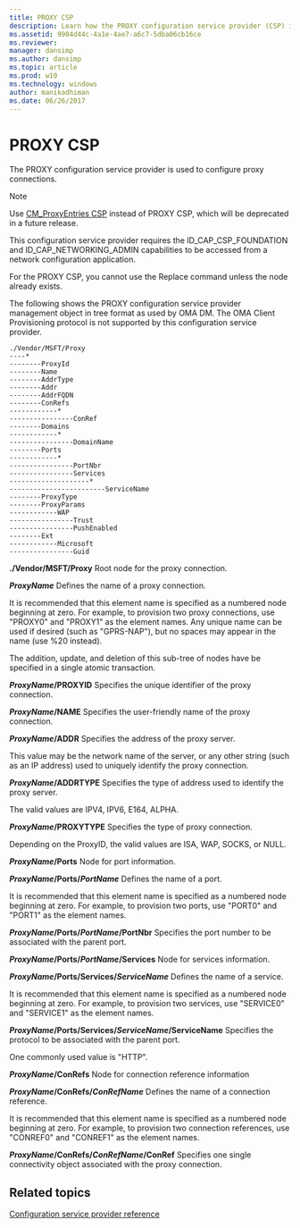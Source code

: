 ```yaml
---
title: PROXY CSP
description: Learn how the PROXY configuration service provider (CSP) is used to configure proxy connections.
ms.assetid: 9904d44c-4a1e-4ae7-a6c7-5dba06cb16ce
ms.reviewer: 
manager: dansimp
ms.author: dansimp
ms.topic: article
ms.prod: w10
ms.technology: windows
author: manikadhiman
ms.date: 06/26/2017
---
```


# PROXY CSP


The PROXY configuration service provider is used to configure proxy connections.

> [!NOTE]
> Use [CM\_ProxyEntries CSP](cm-proxyentries-csp.md) instead of PROXY CSP, which will be deprecated in a future release.

This configuration service provider requires the ID\_CAP\_CSP\_FOUNDATION and ID\_CAP\_NETWORKING\_ADMIN capabilities to be accessed from a network configuration application.

For the PROXY CSP, you cannot use the Replace command unless the node already exists.

The following shows the PROXY configuration service provider management object in tree format as used by OMA DM. The OMA Client Provisioning protocol is not supported by this configuration service provider.

```
./Vendor/MSFT/Proxy
----*
--------ProxyId
--------Name
--------AddrType
--------Addr
--------AddrFQDN
--------ConRefs
------------*
----------------ConRef
--------Domains
------------*
----------------DomainName
--------Ports
------------*
----------------PortNbr
----------------Services
--------------------*
------------------------ServiceName
--------ProxyType
--------ProxyParams
------------WAP
----------------Trust
----------------PushEnabled
--------Ext
------------Microsoft
----------------Guid
```

<a href="" id="--vendor-msft-proxy"></a>**./Vendor/MSFT/Proxy**
Root node for the proxy connection.

<a href="" id="proxyname"></a>***ProxyName***
Defines the name of a proxy connection.

It is recommended that this element name is specified as a numbered node beginning at zero. For example, to provision two proxy connections, use "PROXY0" and "PROXY1" as the element names. Any unique name can be used if desired (such as "GPRS-NAP"), but no spaces may appear in the name (use %20 instead).

The addition, update, and deletion of this sub-tree of nodes have be specified in a single atomic transaction.

<a href="" id="proxyname-proxyid"></a>***ProxyName*/PROXYID**
Specifies the unique identifier of the proxy connection.

<a href="" id="proxyname-name"></a>***ProxyName*/NAME**
Specifies the user-friendly name of the proxy connection.

<a href="" id="proxyname-addr"></a>***ProxyName*/ADDR**
Specifies the address of the proxy server.

This value may be the network name of the server, or any other string (such as an IP address) used to uniquely identify the proxy connection.

<a href="" id="proxyname-addrtype"></a>***ProxyName*/ADDRTYPE**
Specifies the type of address used to identify the proxy server.

The valid values are IPV4, IPV6, E164, ALPHA.

<a href="" id="proxyname-proxytype"></a>***ProxyName*/PROXYTYPE**
Specifies the type of proxy connection.

Depending on the ProxyID, the valid values are ISA, WAP, SOCKS, or NULL.

<a href="" id="proxyname-ports"></a>***ProxyName*/Ports**
Node for port information.

<a href="" id="proxyname-ports-portname"></a>***ProxyName*/Ports/_PortName_**
Defines the name of a port.

It is recommended that this element name is specified as a numbered node beginning at zero. For example, to provision two ports, use "PORT0" and "PORT1" as the element names.

<a href="" id="proxyname-ports-portname-portnbr"></a>***ProxyName*/Ports/*PortName*/PortNbr**
Specifies the port number to be associated with the parent port.

<a href="" id="proxyname-ports-portname-services"></a>***ProxyName*/Ports/*PortName*/Services**
Node for services information.

<a href="" id="proxyname-ports-services-servicename"></a>***ProxyName*/Ports/Services/_ServiceName_**
Defines the name of a service.

It is recommended that this element name is specified as a numbered node beginning at zero. For example, to provision two services, use "SERVICE0" and "SERVICE1" as the element names.

<a href="" id="proxyname-ports-services-servicename-servicename"></a>***ProxyName*/Ports/Services/*ServiceName*/ServiceName**
Specifies the protocol to be associated with the parent port.

One commonly used value is "HTTP".

<a href="" id="proxyname-conrefs"></a>***ProxyName*/ConRefs**
Node for connection reference information

<a href="" id="proxyname-conrefs-conrefname"></a>***ProxyName*/ConRefs/_ConRefName_**
Defines the name of a connection reference.

It is recommended that this element name is specified as a numbered node beginning at zero. For example, to provision two connection references, use "CONREF0" and "CONREF1" as the element names.

<a href="" id="proxyname-conrefs-conrefname-conref"></a>***ProxyName*/ConRefs/*ConRefName*/ConRef**
Specifies one single connectivity object associated with the proxy connection.

## Related topics

[Configuration service provider reference](configuration-service-provider-reference.md)
